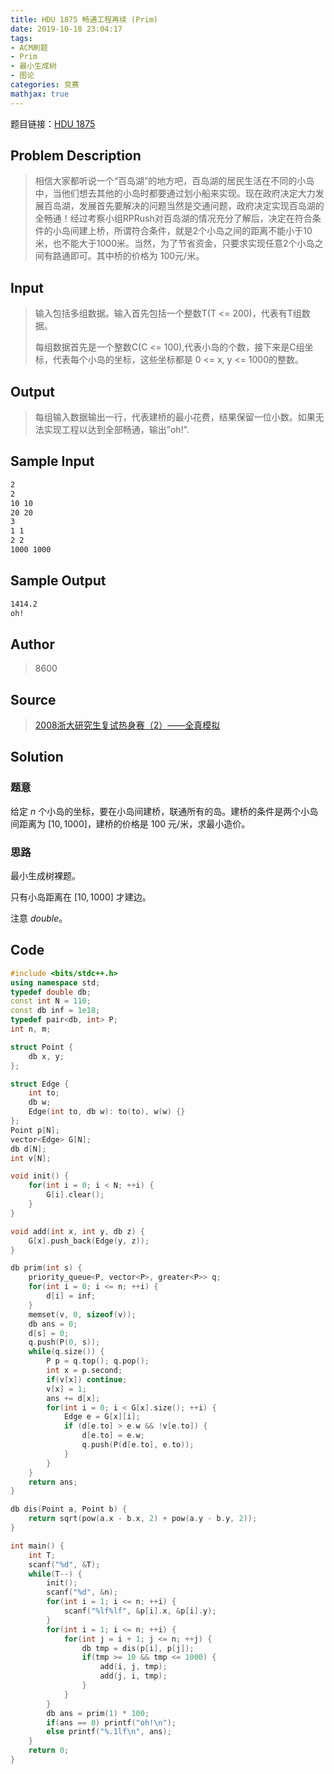 ```yaml
---
title: HDU 1875 畅通工程再续 (Prim)
date: 2019-10-18 23:04:17
tags:
- ACM刷题
- Prim
- 最小生成树
- 图论
categories: 竞赛
mathjax: true
---
```


题目链接：[HDU 1875](http://acm.hdu.edu.cn/showproblem.php?pid=1875)

## Problem Description

> 相信大家都听说一个“百岛湖”的地方吧，百岛湖的居民生活在不同的小岛中，当他们想去其他的小岛时都要通过划小船来实现。现在政府决定大力发展百岛湖，发展首先要解决的问题当然是交通问题，政府决定实现百岛湖的全畅通！经过考察小组RPRush对百岛湖的情况充分了解后，决定在符合条件的小岛间建上桥，所谓符合条件，就是2个小岛之间的距离不能小于10米，也不能大于1000米。当然，为了节省资金，只要求实现任意2个小岛之间有路通即可。其中桥的价格为 100元/米。

## Input

> 输入包括多组数据。输入首先包括一个整数T(T <= 200)，代表有T组数据。
> 
> 每组数据首先是一个整数C(C <= 100),代表小岛的个数，接下来是C组坐标，代表每个小岛的坐标，这些坐标都是 0 <= x, y <= 1000的整数。

## Output

> 每组输入数据输出一行，代表建桥的最小花费，结果保留一位小数。如果无法实现工程以达到全部畅通，输出”oh!”.


## Sample Input

```markdown
2
2
10 10
20 20
3
1 1
2 2
1000 1000
```

## Sample Output

```markdown
1414.2
oh!
```

## Author

> 8600

## Source

> [2008浙大研究生复试热身赛（2）——全真模拟](http://acm.hdu.edu.cn/search.php?field=problem&key=2008%D5%E3%B4%F3%D1%D0%BE%BF%C9%FA%B8%B4%CA%D4%C8%C8%C9%ED%C8%FC%A3%A82%A3%A9%A1%AA%A1%AA%C8%AB%D5%E6%C4%A3%C4%E2&source=1&searchmode=source)

## Solution

### 题意

给定 $n$ 个小岛的坐标，要在小岛间建桥，联通所有的岛。建桥的条件是两个小岛间距离为 $[10, 1000]$，建桥的价格是 $100$ 元/米，求最小造价。

### 思路

最小生成树裸题。

只有小岛距离在 $[10, 1000]$ 才建边。

注意 $double$。

## Code

```cpp
#include <bits/stdc++.h>
using namespace std;
typedef double db;
const int N = 110;
const db inf = 1e18;
typedef pair<db, int> P;
int n, m;

struct Point {
    db x, y;
};

struct Edge {
    int to;
    db w;
    Edge(int to, db w): to(to), w(w) {}
};
Point p[N];
vector<Edge> G[N];
db d[N];
int v[N];

void init() {
    for(int i = 0; i < N; ++i) {
        G[i].clear();
    }
}

void add(int x, int y, db z) {
    G[x].push_back(Edge(y, z));
}

db prim(int s) {
    priority_queue<P, vector<P>, greater<P>> q;
    for(int i = 0; i <= n; ++i) {
        d[i] = inf;
    }
    memset(v, 0, sizeof(v));
    db ans = 0;
    d[s] = 0;
    q.push(P(0, s));
    while(q.size()) {
        P p = q.top(); q.pop();
        int x = p.second;
        if(v[x]) continue;
        v[x] = 1;
        ans += d[x];
        for(int i = 0; i < G[x].size(); ++i) {
            Edge e = G[x][i];
            if (d[e.to] > e.w && !v[e.to]) {
                d[e.to] = e.w;
                q.push(P(d[e.to], e.to));
            }
        }
    }
    return ans;
}

db dis(Point a, Point b) {
    return sqrt(pow(a.x - b.x, 2) + pow(a.y - b.y, 2));
}

int main() {
    int T;
    scanf("%d", &T);
    while(T--) {
        init();
        scanf("%d", &n);
        for(int i = 1; i <= n; ++i) {
            scanf("%lf%lf", &p[i].x, &p[i].y);
        }
        for(int i = 1; i <= n; ++i) {
            for(int j = i + 1; j <= n; ++j) {
                db tmp = dis(p[i], p[j]);
                if(tmp >= 10 && tmp <= 1000) {
                    add(i, j, tmp);
                    add(j, i, tmp);
                }
            }
        }
        db ans = prim(1) * 100;
        if(ans == 0) printf("oh!\n");
        else printf("%.1lf\n", ans);
    }
    return 0;
}
```
